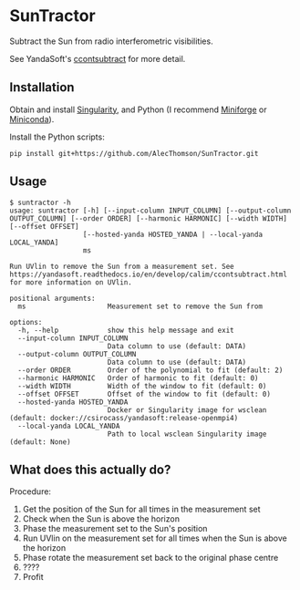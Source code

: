 # SunTractor
Subtract the Sun from radio interferometric visibilities.

See YandaSoft's [ccontsubtract](https://yandasoft.readthedocs.io/en/latest/calim/ccontsubtract.html) for more detail.

## Installation

Obtain and install [Singularity](https://docs.sylabs.io/guides/3.5/user-guide/index.html), and Python (I recommend [Miniforge](https://github.com/conda-forge/miniforge) or [Miniconda](https://docs.conda.io/en/latest/miniconda.html)).

Install the Python scripts:
```
pip install git+https://github.com/AlecThomson/SunTractor.git
```

## Usage

```
$ suntractor -h
usage: suntractor [-h] [--input-column INPUT_COLUMN] [--output-column OUTPUT_COLUMN] [--order ORDER] [--harmonic HARMONIC] [--width WIDTH] [--offset OFFSET]
                  [--hosted-yanda HOSTED_YANDA | --local-yanda LOCAL_YANDA]
                  ms

Run UVlin to remove the Sun from a measurement set. See https://yandasoft.readthedocs.io/en/develop/calim/ccontsubtract.html for more information on UVlin.

positional arguments:
  ms                    Measurement set to remove the Sun from

options:
  -h, --help            show this help message and exit
  --input-column INPUT_COLUMN
                        Data column to use (default: DATA)
  --output-column OUTPUT_COLUMN
                        Data column to use (default: DATA)
  --order ORDER         Order of the polynomial to fit (default: 2)
  --harmonic HARMONIC   Order of harmonic to fit (default: 0)
  --width WIDTH         Width of the window to fit (default: 0)
  --offset OFFSET       Offset of the window to fit (default: 0)
  --hosted-yanda HOSTED_YANDA
                        Docker or Singularity image for wsclean (default: docker://csirocass/yandasoft:release-openmpi4)
  --local-yanda LOCAL_YANDA
                        Path to local wsclean Singularity image (default: None)
```

## What does this actually do?
Procedure:
1. Get the position of the Sun for all times in the measurement set
2. Check when the Sun is above the horizon
3. Phase the measurement set to the Sun's position
4. Run UVlin on the measurement set for all times when the Sun is above
   the horizon
5. Phase rotate the measurement set back to the original phase centre
6. ????
7. Profit
